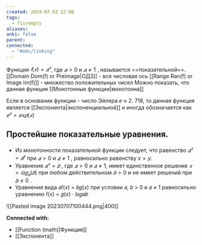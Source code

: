 ```yaml
---
created: 2024-07-03 22:08
tags:
  - fix/empty
aliases: 
anki: false
parent: 
connected:
  - "#обс/linking"
---
```

Функция $𝑓(𝑥) = 𝑎^𝑥$, где $𝑎 > 0$ и $𝑎 ≠ 1$ , называется ==показательной==.
[[Domain Dom(f) or Preimage|ОДЗ]] - вся числовая ось
[[Range Ran(f) or Image Im(f)]] - множество положительных чисел
Можно показать, что данная функция [[Монотонные функции|монотонна]]

Если в основании функции - число Эйлера 𝑒 ≈ 2. 718, то данная функция является [[Экспонента|экспоненциальной]] и иногда обозначается как $𝑒^𝑥 = 𝑒𝑥𝑝(𝑥)$


## Простейшие показательные уравнения.
- Из монотонности показательной функции следует, что равенство 
  $𝑎^𝑥 = 𝑎^𝑦$ при $𝑎 > 0$ и $𝑎 ≠ 1$ , равносильно равенству $x=y$.
- Уравнение $𝑎^𝑥 = 𝑏$ , где $𝑎 > 0$ и $𝑎 ≠ 1$, имеет единственное решение $𝑥 = 𝑙𝑜𝑔_{𝑎}(𝑏)$ при любом действительном $𝑏 > 0$ и не имеет решений при $𝑏 ≤ 0$ .
- Уравнения вида 𝑎𝑓(𝑥) = 𝑏𝑔(𝑥) при условии 𝑎, 𝑏 > 0 и 𝑎 ≠ 1 равносильно уравнению 𝑓(𝑥) = 𝑔(𝑥) · 𝑙𝑜𝑔𝑎𝑏

![[Pasted image 20230707100444.png|400]]




**Connected with:**
- [[Function (math)|Функция]]
- [[Экспонента]]



